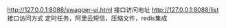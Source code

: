 http://127.0.0.1:8088/swagger-ui.html    接口访问地址
http://127.0.0.1:8088/list               接口访问方式
定时任务，阿里云短信，压缩文件，redis集成